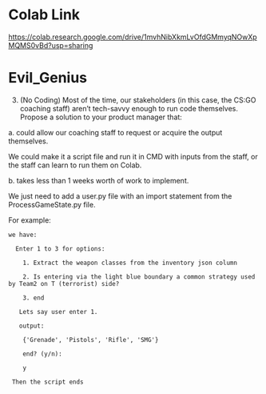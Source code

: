 # Colab Link
https://colab.research.google.com/drive/1mvhNibXkmLvOfdGMmyqNOwXpMQMS0vBd?usp=sharing

# Evil_Genius

3. (No Coding) Most of the time, our stakeholders (in this case, the CS:GO
coaching staff) aren’t tech-savvy enough to run code themselves. Propose a
solution to your product manager that:

a. could allow our coaching staff to request or acquire the output themselves.

  We could make it a script file and run it in CMD with inputs from the staff, or the staff can learn to run them on Colab.

b. takes less than 1 weeks worth of work to implement.

  We just need to add a user.py file with an import statement from the ProcessGameState.py file.
	
  For example:
	
    we have:
		
      Enter 1 to 3 for options:
			
        1. Extract the weapon classes from the inventory json column
				
        2. Is entering via the light blue boundary a common strategy used by Team2 on T (terrorist) side?
				
	    3. end
					
       Lets say user enter 1.
			 
       output:
			 
        {'Grenade', 'Pistols', 'Rifle', 'SMG'}
				
        end? (y/n):
				
        y
				
     Then the script ends

        
